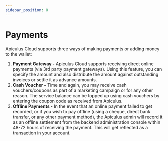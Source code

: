```yaml
---
sidebar_position: 8
---
```

# Payments
Apiculus Cloud supports three ways of making payments or adding money to the wallet:

1. **Payment Gateway -** Apiculus Cloud supports receiving direct online payments (via 3rd party payment gateways). Using this feature, you can specify the amount and also distribute the amount against outstanding invoices or settle it as advance amounts.
2. **Cash Voucher -** Time and again, you may receive cash vouchers/coupons as part of a marketing campaign or for any other reason. The service balance can be topped up using cash vouchers by entering the coupon code as received from Apiculus.
3. **Offline Payments -** In the event that an online payment failed to get recorded, or if you wish to pay offline (using a cheque, direct bank transfer, or any other payment method), the Apiculus admin will record it as an offline settlement from the backend administration console within 48-72 hours of receiving the payment. This will get reflected as a transaction in your account.